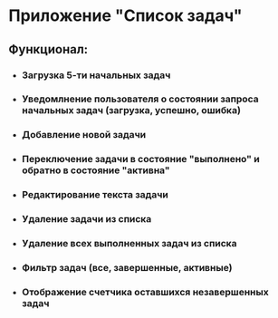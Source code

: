 # Приложение "Список задач"

## Функционал:

- ### Загрузка 5-ти начальных задач
- ### Уведомлнение пользователя о состоянии запроса начальных задач (загрузка, успешно, ошибка)
- ### Добавление новой задачи
- ### Переключение задачи в состояние "выполнено" и обратно в состояние "активна"
- ### Редактирование текста задачи
- ### Удаление задачи из списка
- ### Удаление всех выполненных задач из списка
- ### Фильтр задач (все, завершенные, активные)
- ### Отображение счетчика оставшихся незавершенных задач
